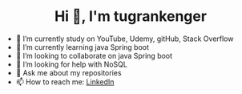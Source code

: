 <h1 align="center">Hi 👋, I'm tugrankenger </h1>

- 🔭 I’m currently study on YouTube, Udemy, gitHub, Stack Overflow
- 🌱 I’m currently learning java Spring boot
- 👯 I’m looking to collaborate on java Spring boot
- 🤔 I’m looking for help with NoSQL
- 💬 Ask me about my repositories
- 📫 How to reach me: [LinkedIn](https://www.linkedin.com/in/turankenger/)
